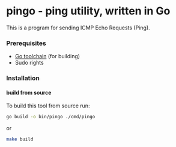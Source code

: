 # pingo - ping utility, written in Go
This is a program for sending ICMP Echo Requests (Ping).

### Prerequisites

- [Go toolchain](https://go.dev/dl/) (for building)
- Sudo rights

### Installation

#### build from source

To build this tool from source run:

```bash
go build -o bin/pingo ./cmd/pingo
```

or

```bash
make build
```
